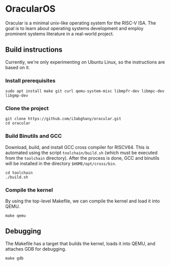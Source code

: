 # OracularOS

Oracular is a minimal unix-like operating system for the RISC-V ISA. The goal is
to learn about operating systems development and employ prominent systems
literature in a real-world project.

## Build instructions

Currently, we're only experimenting on Ubuntu Linux, so the instructions are
based on it.

### Install prerequisites

```console
sudo apt install make git curl qemu-system-misc libmpfr-dev libmpc-dev libgmp-dev
```

### Clone the project

```console
git clone https://github.com/i3abghany/oracular.git
cd oracular
```

### Build Binutils and GCC

Download, build, and install GCC cross compiler for RISCV64. This is automated
using the script `toolchain/build.sh` (which must be executed from the
`toolchain` directory). After the process is done, GCC and binutils will be
installed in the directory `$HOME/opt/cross/bin`.

```console
cd toolchain
./build.sh
```

### Compile the kernel

By using the top-level Makefile, we can compile the kernel and load it into
QEMU.

```console
make qemu
```

## Debugging

The Makefile has a target that builds the kernel, loads it into QEMU, and
attaches GDB for debugging.

```console
make gdb
```
